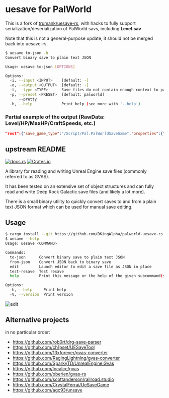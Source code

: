 # uesave for PalWorld

This is a fork of [trumank/uesave-rs](https://github.com/trumank/uesave-rs), with hacks to fully support serialization/deserialization of PalWorld savs, including **Level.sav**

Note that this is not a general-purpose update, it should not be merged back into uesave-rs.

```sh
$ uesave to-json -h
Convert binary save to plain text JSON

Usage: uesave to-json [OPTIONS]

Options:
  -i, --input <INPUT>    [default: -]
  -o, --output <OUTPUT>  [default: -]
  -t, --type <TYPE>      Save files do not contain enough context to parse structs inside MapProperty or SetProperty. uesave will attempt to guess, but if it is incorrect the save will fail to parse and the type must be manually specified
  -p, --preset <PRESET>  [default: palworld]
      --pretty           
  -h, --help             Print help (see more with '--help')
```

### Partial example of the output (RawData: Level/HP/MaxHP/CraftSpeeds, etc.)

```json
"root":{"save_game_type":"/Script/Pal.PalWorldSaveGame","properties":{"Version":{"Int":{"value":100}},"Timestamp":{"Struct":{"value":{"DateTime":638419313583420000},"struct_type":"DateTime","struct_id":"00000000-0000-0000-0000-000000000000"}},"worldSaveData":{"Struct":{"value":{"Struct":{"CharacterSaveParameterMap":{"Map":{"key_type":"StructProperty","value_type":"StructProperty","value":[{"key":{"Struct":{"Struct":{"PlayerUId":{"Struct":{"value":{"Guid":"dfa44d81-0000-0000-0000-000000000000"},"struct_type":"Guid","struct_id":"00000000-0000-0000-0000-000000000000"}},"InstanceId":{"Struct":{"value":{"Guid":"3f655adc-d6c1-4ada-baec-efedc9284f43"},"struct_type":"Guid","struct_id":"00000000-0000-0000-0000-000000000000"}},"DebugName":{"Str":{"value":""}}}}},"value":{"Struct":{"Struct":{"RawData":{"Struct":{"value":{"RawDataParsed":{"props":{"SaveParameter":{"Struct":{"value":{"Struct":{"Level":{"Int":{"value":50}},"NickName":{"Str":{"value":"DKingAlpha"}},"HP":{"Struct":{"value":{"Struct":{"Value":{"Int64":{"value":11100000}}}},"struct_type":{"Struct":"FixedPoint64"},"struct_id":"00000000-0000-0000-0000-000000000000"}},"FullStomach":{"Float":{"value":58.272976}},"IsPlayer":{"Bool":{"value":true}},"MaxHP":{"Struct":{"value":{"Struct":{"Value":{"Int64":{"value":11100000}}}},"struct_type":{"Struct":"FixedPoint64"},"struct_id":"00000000-0000-0000-0000-000000000000"}},"Support":{"Int":{"value":100}},"CraftSpeed":{"Int":{"value":3000}},"CraftSpeeds":{"Array":{"array_type":"StructProperty","value":{"Struct":{"_type":"CraftSpeeds","name":"StructProperty","struct_type":{"Struct":"PalWorkSuitabilityInfo"},"id":"00000000-0000-0000-0000-
```

## upstream README

[![docs.rs](https://img.shields.io/docsrs/uesave)](https://docs.rs/uesave)
[![Crates.io](https://img.shields.io/crates/v/uesave)](https://crates.io/crates/uesave)

A library for reading and writing Unreal Engine save files (commonly referred to
as GVAS).

It has been tested on an extensive set of object structures and can fully read
and write Deep Rock Galactic save files (and likely a lot more).

There is a small binary utility to quickly convert saves to and from a plain
text JSON format which can be used for manual save editing.

## Usage

```sh
$ cargo install --git https://github.com/DKingAlpha/palworld-uesave-rs
$ uesave --help
Usage: uesave <COMMAND>

Commands:
  to-json      Convert binary save to plain text JSON
  from-json    Convert JSON back to binary save
  edit         Launch editor to edit a save file as JSON in place
  test-resave  Test resave
  help         Print this message or the help of the given subcommand(s)

Options:
  -h, --help     Print help
  -V, --version  Print version
```

![edit](https://user-images.githubusercontent.com/1144160/210157064-234da188-ad20-416f-9ea5-7d2956168a20.svg)

## Alternative projects
in no particular order:
- https://github.com/rob0rt/drg-save-parser
- https://github.com/ch1pset/UESaveTool
- https://github.com/13xforever/gvas-converter
- https://github.com/RagingLightning/gvas-converter
- https://github.com/SparkyTD/UnrealEngine.Gvas
- https://github.com/localcc/gvas
- https://github.com/oberien/gvas-rs
- https://github.com/scottanderson/railroad.studio
- https://github.com/CrystalFerrai/UeSaveGame
- https://github.com/agc93/unsave
